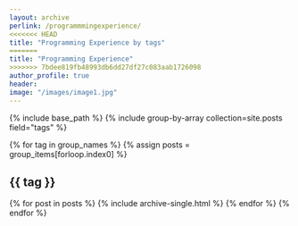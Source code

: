 ```yaml
---
layout: archive
perlink: /programmmingexperience/
<<<<<<< HEAD
title: "Programming Experience by tags"
=======
title: "Programming Experience"
>>>>>>> 7bdee819fb48993db6dd27df27c083aab1726098
author_profile: true
header:
image: "/images/image1.jpg"
---
```



{% include base_path %}
{% include group-by-array collection=site.posts field="tags" %}

{% for tag in group_names %}
  {% assign posts = group_items[forloop.index0] %}
  <h2 id="{{ tag | slugify }}" class="archive__subtitle">{{ tag }}</h2>
  {% for post in posts %}
    {% include archive-single.html %}
  {% endfor %}
{% endfor %}
